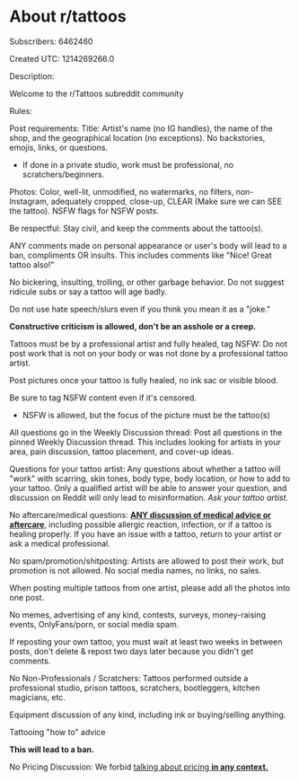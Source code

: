 # About r/tattoos

Subscribers: 6462460

Created UTC: 1214269266.0

Description:

Welcome to the r/Tattoos subreddit community

Rules:

Post requirements: Title: Artist's name (no IG handles), the name of the shop, and the geographical location (no exceptions). No backstories, emojis, links, or questions.   

- If done in a private studio, work must be professional, no scratchers/beginners.

Photos: Color, well-lit, unmodified, no watermarks, no filters, non-Instagram, adequately cropped, close-up, CLEAR 
 (Make sure we can SEE the tattoo). NSFW flags for NSFW posts.

Be respectful: Stay civil, and keep the comments about the tattoo(s).

ANY comments made on personal appearance or user's body will lead to a ban, compliments OR insults. This includes comments like "Nice! Great tattoo also!"

No bickering, insulting, trolling, or other garbage behavior. Do not suggest ridicule subs or say a tattoo will age badly.

Do not use hate speech/slurs even if you think you mean it as a "joke."

**Constructive criticism is allowed, don't be an asshole or a creep.**

Tattoos must be by a professional artist and fully healed, tag NSFW: Do not post work that is not on your body or was not done by a professional tattoo artist. 

Post pictures once your tattoo is fully healed, no ink sac or visible blood.

Be sure to tag NSFW content even if it's censored.   

- NSFW is allowed, but the focus of the picture must be the tattoo(s)

All questions go in the Weekly Discussion thread: Post all questions in the pinned Weekly Discussion thread. This includes looking for artists in your area, pain discussion, tattoo placement, and cover-up ideas.

Questions for your tattoo artist: Any questions about whether a tattoo will "work" with scarring, skin tones, body type, body location, or how to add to your tattoo. Only a qualified artist will be able to answer your question, and discussion on Reddit will only lead to misinformation. *Ask your tattoo artist.*

No aftercare/medical questions: **[ANY discussion of medical advice or aftercare](https://www.reddit.com/r/tattoos/comments/3cth6c/reminder_about_medical_and_aftercare_advice_from/)**, including possible allergic reaction, infection, or if a tattoo is healing properly. If you have an issue with a tattoo, return to your artist or ask a medical professional.

No spam/promotion/shitposting: Artists are allowed to post their work, but promotion is not allowed. No social media names, no links, no sales.

When posting multiple tattoos from one artist, please add all the photos into one post.

No memes, advertising of any kind, contests, surveys, money-raising events, OnlyFans/porn, or social media spam. 

If reposting your own tattoo, you must wait at least two weeks in between posts, don't delete &amp; repost two days later because you didn't get comments.

No Non-Professionals / Scratchers: Tattoos performed outside a professional studio, prison tattoos, scratchers, bootleggers, kitchen magicians, etc. 

Equipment discussion of any kind, including ink or buying/selling anything.

 Tattooing "how to" advice

**This will lead to a ban.**

No Pricing Discussion: We forbid [talking about pricing **in any context.**](http://www.reddit.com/r/tattoos/comments/19epxy/reddit_didnt_seem_to_like_the_last_tattoo_i/c8nohda)


